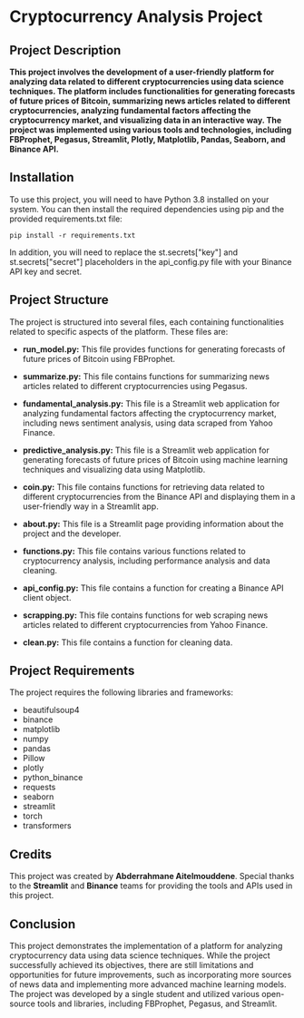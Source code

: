 # Cryptocurrency Analysis Project

## Project Description
**This project involves the development of a user-friendly platform for analyzing data related to different cryptocurrencies using data science techniques. The platform includes functionalities for generating forecasts of future prices of Bitcoin, summarizing news articles related to different cryptocurrencies, analyzing fundamental factors affecting the cryptocurrency market, and visualizing data in an interactive way. The project was implemented using various tools and technologies, including FBProphet, Pegasus, Streamlit, Plotly, Matplotlib, Pandas, Seaborn, and Binance API.**


## Installation
To use this project, you will need to have Python 3.8 installed on your system. You can then install the required dependencies using pip and the provided requirements.txt file:

  `pip install -r requirements.txt`

In addition, you will need to replace the st.secrets["key"] and st.secrets["secret"] placeholders in the api_config.py file with your Binance API key and secret.

## Project Structure
The project is structured into several files, each containing functionalities related to specific aspects of the platform. These files are:

* **run_model.py:** This file provides functions for generating forecasts of future prices of Bitcoin using FBProphet.

* **summarize.py:** This file contains functions for summarizing news articles related to different cryptocurrencies using Pegasus.

* **fundamental_analysis.py:** This file is a Streamlit web application for analyzing fundamental factors affecting the cryptocurrency market, including news sentiment analysis, using data scraped from Yahoo Finance.

* **predictive_analysis.py:** This file is a Streamlit web application for generating forecasts of future prices of Bitcoin using machine learning techniques and visualizing data using Matplotlib.

* **coin.py:** This file contains functions for retrieving data related to different cryptocurrencies from the Binance API and displaying them in a user-friendly way in a Streamlit app.

* **about.py:** This file is a Streamlit page providing information about the project and the developer.

* **functions.py:** This file contains various functions related to cryptocurrency analysis, including performance analysis and data cleaning.

* **api_config.py:** This file contains a function for creating a Binance API client object.

* **scrapping.py:** This file contains functions for web scraping news articles related to different cryptocurrencies from Yahoo Finance.

* **clean.py:** This file contains a function for cleaning data.

## Project Requirements
The project requires the following libraries and frameworks:

* beautifulsoup4
* binance
* matplotlib
* numpy
* pandas
* Pillow
* plotly
* python_binance
* requests
* seaborn
* streamlit
* torch
* transformers

## Credits
This project was created by **Abderrahmane Aitelmouddene**. Special thanks to the **Streamlit** and **Binance** teams for providing the tools and APIs used in this project.

## Conclusion
This project demonstrates the implementation of a platform for analyzing cryptocurrency data using data science techniques. While the project successfully achieved its objectives, there are still limitations and opportunities for future improvements, such as incorporating more sources of news data and implementing more advanced machine learning models. The project was developed by a single student and utilized various open-source tools and libraries, including FBProphet, Pegasus, and Streamlit.
